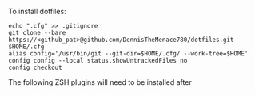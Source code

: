 To install dotfiles:
```shell
echo ".cfg" >> .gitignore
git clone --bare https://<github_pat>@github.com/DennisTheMenace780/dotfiles.git $HOME/.cfg
alias config='/usr/bin/git --git-dir=$HOME/.cfg/ --work-tree=$HOME'
config config --local status.showUntrackedFiles no
config checkout
```
The following ZSH plugins will need to be installed after 
